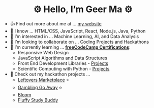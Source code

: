 <h1 align="center">⚙️ Hello, I’m Geer Ma ⚙️</h1>

- 👍 Find out more about me at ... [my website](https://geerma.github.io/)
- 📙 I know ... HTML/CSS, JavaScript, React, Node.js, Java, Python
- 👀 I’m interested in ... Machine Learning, AI, and Data Analysis
- 💞️ I’m looking to collaborate on ... Coding Projects and Hackathons
- 🌱 I’m currently learning ... [**freeCodeCamp Certifications**](https://www.freecodecamp.org/fccc853331e-8d63-4074-bf4c-51bbb9c1e863): 
  - Responsive Web Design
  - JavaScript Algorithms and Data Structures
  - Front End Development Libraries - [Projects](https://github.com/geerma/freeCodeCamp-frontEndProjects)
  - Scientific Computing with Python - [Projects](https://github.com/geerma/freeCodeCamp-PythonProjects)
- 📖 Check out my hackathon projects ...
  - [Leftovers Marketplace](https://github.com/geerma/leftoversmarketplace) :star:
  - [Gambling Go Away](https://github.com/geerma/GamblingGoAway) :star:
  - [Bloom](https://github.com/geerma/Bloom)
  - [Fluffy Study Buddy](https://github.com/geerma/fluffybuddy)
